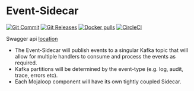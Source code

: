 # Event-Sidecar
[![Git Commit](https://img.shields.io/github/last-commit/mojaloop/event-sidecar.svg?style=flat)](https://github.com/mojaloop/event-sidecar/commits/master)
[![Git Releases](https://img.shields.io/github/release/mojaloop/event-sidecar.svg?style=flat)](https://github.com/mojaloop/event-sidecar/releases)
[![Docker pulls](https://img.shields.io/docker/pulls/mojaloop/event-sidecar.svg?style=flat)](https://hub.docker.com/r/mojaloop/event-sidecar)
[![CircleCI](https://circleci.com/gh/mojaloop/event-sidecar.svg?style=svg)](https://circleci.com/gh/mojaloop/event-sidecar)

Swagger api [location](src/interface/swagger.json)


- The Event-Sidecar will publish events to a singular Kafka topic that will allow for multiple handlers to consume and process the events as required.
- Kafka partitions will be determined by the event-type (e.g. log, audit, trace, errors etc).
- Each Mojaloop component will have its own tightly coupled Sidecar.
